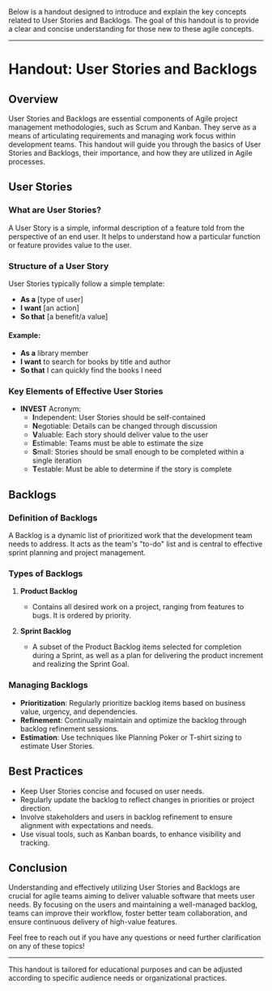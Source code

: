 Below is a handout designed to introduce and explain the key concepts related to User Stories and Backlogs. The goal of this handout is to provide a clear and concise understanding for those new to these agile concepts.

---

# Handout: User Stories and Backlogs

## Overview

User Stories and Backlogs are essential components of Agile project management methodologies, such as Scrum and Kanban. They serve as a means of articulating requirements and managing work focus within development teams. This handout will guide you through the basics of User Stories and Backlogs, their importance, and how they are utilized in Agile processes.

## User Stories

### What are User Stories?

A User Story is a simple, informal description of a feature told from the perspective of an end user. It helps to understand how a particular function or feature provides value to the user. 

### Structure of a User Story

User Stories typically follow a simple template:

- **As a** [type of user]
- **I want** [an action]
- **So that** [a benefit/a value]

#### Example:
- **As a** library member 
- **I want** to search for books by title and author 
- **So that** I can quickly find the books I need

### Key Elements of Effective User Stories

- **INVEST** Acronym:
  - **I**ndependent: User Stories should be self-contained
  - **N**egotiable: Details can be changed through discussion
  - **V**aluable: Each story should deliver value to the user
  - **E**stimable: Teams must be able to estimate the size
  - **S**mall: Stories should be small enough to be completed within a single iteration
  - **T**estable: Must be able to determine if the story is complete

## Backlogs

### Definition of Backlogs

A Backlog is a dynamic list of prioritized work that the development team needs to address. It acts as the team's "to-do" list and is central to effective sprint planning and project management.

### Types of Backlogs

1. **Product Backlog**
   - Contains all desired work on a project, ranging from features to bugs. It is ordered by priority.

2. **Sprint Backlog**
   - A subset of the Product Backlog items selected for completion during a Sprint, as well as a plan for delivering the product increment and realizing the Sprint Goal.

### Managing Backlogs

- **Prioritization**: Regularly prioritize backlog items based on business value, urgency, and dependencies.
- **Refinement**: Continually maintain and optimize the backlog through backlog refinement sessions.
- **Estimation**: Use techniques like Planning Poker or T-shirt sizing to estimate User Stories.

## Best Practices

- Keep User Stories concise and focused on user needs.
- Regularly update the backlog to reflect changes in priorities or project direction.
- Involve stakeholders and users in backlog refinement to ensure alignment with expectations and needs.
- Use visual tools, such as Kanban boards, to enhance visibility and tracking.

## Conclusion

Understanding and effectively utilizing User Stories and Backlogs are crucial for agile teams aiming to deliver valuable software that meets user needs. By focusing on the users and maintaining a well-managed backlog, teams can improve their workflow, foster better team collaboration, and ensure continuous delivery of high-value features.

Feel free to reach out if you have any questions or need further clarification on any of these topics!

--- 

This handout is tailored for educational purposes and can be adjusted according to specific audience needs or organizational practices.